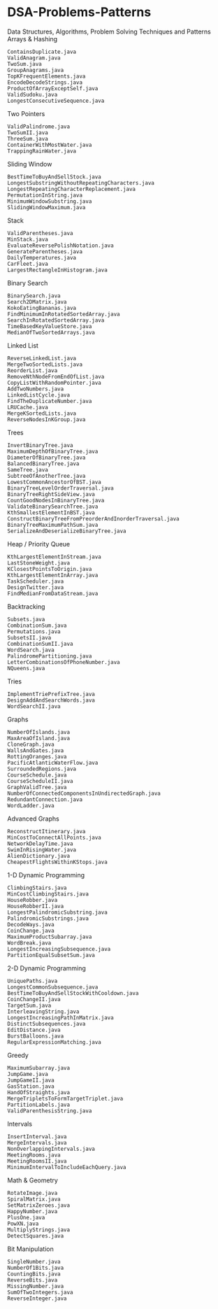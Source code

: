 # DSA-Problems-Patterns
Data Structures, Algorithms, Problem Solving Techniques and Patterns
Arrays & Hashing

    ContainsDuplicate.java
    ValidAnagram.java
    TwoSum.java
    GroupAnagrams.java
    TopKFrequentElements.java
    EncodeDecodeStrings.java
    ProductOfArrayExceptSelf.java
    ValidSudoku.java
    LongestConsecutiveSequence.java

Two Pointers

    ValidPalindrome.java
    TwoSumII.java
    ThreeSum.java
    ContainerWithMostWater.java
    TrappingRainWater.java

Sliding Window

    BestTimeToBuyAndSellStock.java
    LongestSubstringWithoutRepeatingCharacters.java
    LongestRepeatingCharacterReplacement.java
    PermutationInString.java
    MinimumWindowSubstring.java
    SlidingWindowMaximum.java

Stack

    ValidParentheses.java
    MinStack.java
    EvaluateReversePolishNotation.java
    GenerateParentheses.java
    DailyTemperatures.java
    CarFleet.java
    LargestRectangleInHistogram.java

Binary Search

    BinarySearch.java
    Search2DMatrix.java
    KokoEatingBananas.java
    FindMinimumInRotatedSortedArray.java
    SearchInRotatedSortedArray.java
    TimeBasedKeyValueStore.java
    MedianOfTwoSortedArrays.java

Linked List

    ReverseLinkedList.java
    MergeTwoSortedLists.java
    ReorderList.java
    RemoveNthNodeFromEndOfList.java
    CopyListWithRandomPointer.java
    AddTwoNumbers.java
    LinkedListCycle.java
    FindTheDuplicateNumber.java
    LRUCache.java
    MergeKSortedLists.java
    ReverseNodesInKGroup.java

Trees

    InvertBinaryTree.java
    MaximumDepthOfBinaryTree.java
    DiameterOfBinaryTree.java
    BalancedBinaryTree.java
    SameTree.java
    SubtreeOfAnotherTree.java
    LowestCommonAncestorOfBST.java
    BinaryTreeLevelOrderTraversal.java
    BinaryTreeRightSideView.java
    CountGoodNodesInBinaryTree.java
    ValidateBinarySearchTree.java
    KthSmallestElementInBST.java
    ConstructBinaryTreeFromPreorderAndInorderTraversal.java
    BinaryTreeMaximumPathSum.java
    SerializeAndDeserializeBinaryTree.java

Heap / Priority Queue

    KthLargestElementInStream.java
    LastStoneWeight.java
    KClosestPointsToOrigin.java
    KthLargestElementInArray.java
    TaskScheduler.java
    DesignTwitter.java
    FindMedianFromDataStream.java

Backtracking

    Subsets.java
    CombinationSum.java
    Permutations.java
    SubsetsII.java
    CombinationSumII.java
    WordSearch.java
    PalindromePartitioning.java
    LetterCombinationsOfPhoneNumber.java
    NQueens.java

Tries

    ImplementTriePrefixTree.java
    DesignAddAndSearchWords.java
    WordSearchII.java

Graphs

    NumberOfIslands.java
    MaxAreaOfIsland.java
    CloneGraph.java
    WallsAndGates.java
    RottingOranges.java
    PacificAtlanticWaterFlow.java
    SurroundedRegions.java
    CourseSchedule.java
    CourseScheduleII.java
    GraphValidTree.java
    NumberOfConnectedComponentsInUndirectedGraph.java
    RedundantConnection.java
    WordLadder.java

Advanced Graphs

    ReconstructItinerary.java
    MinCostToConnectAllPoints.java
    NetworkDelayTime.java
    SwimInRisingWater.java
    AlienDictionary.java
    CheapestFlightsWithinKStops.java

1-D Dynamic Programming

    ClimbingStairs.java
    MinCostClimbingStairs.java
    HouseRobber.java
    HouseRobberII.java
    LongestPalindromicSubstring.java
    PalindromicSubstrings.java
    DecodeWays.java
    CoinChange.java
    MaximumProductSubarray.java
    WordBreak.java
    LongestIncreasingSubsequence.java
    PartitionEqualSubsetSum.java

2-D Dynamic Programming

    UniquePaths.java
    LongestCommonSubsequence.java
    BestTimeToBuyAndSellStockWithCooldown.java
    CoinChangeII.java
    TargetSum.java
    InterleavingString.java
    LongestIncreasingPathInMatrix.java
    DistinctSubsequences.java
    EditDistance.java
    BurstBalloons.java
    RegularExpressionMatching.java

Greedy

    MaximumSubarray.java
    JumpGame.java
    JumpGameII.java
    GasStation.java
    HandOfStraights.java
    MergeTripletsToFormTargetTriplet.java
    PartitionLabels.java
    ValidParenthesisString.java

Intervals

    InsertInterval.java
    MergeIntervals.java
    NonOverlappingIntervals.java
    MeetingRooms.java
    MeetingRoomsII.java
    MinimumIntervalToIncludeEachQuery.java

Math & Geometry

    RotateImage.java
    SpiralMatrix.java
    SetMatrixZeroes.java
    HappyNumber.java
    PlusOne.java
    PowXN.java
    MultiplyStrings.java
    DetectSquares.java

Bit Manipulation

    SingleNumber.java
    NumberOf1Bits.java
    CountingBits.java
    ReverseBits.java
    MissingNumber.java
    SumOfTwoIntegers.java
    ReverseInteger.java
